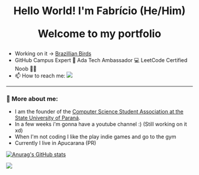 <h1 align="center"> 
Hello World! I'm Fabrício (He/Him)
    
Welcome to my portfolio</h1>
- Working on it -> [Brazillian Birds](https://github.com/fabriciopereiradiniz/brazillianbirds)
- GitHub Campus Expert 🚩 Ada Tech Ambassador 💻 LeetCode Certified Noob 👨‍💻
- 📫 How to reach me:
<a href="https://linkedin.com/in/fabriciopereiradiniz"><img src="https://img.shields.io/badge/linkedin-%230077B5.svg?style=for-the-badge&logo=linkedin&logoColor=white"></a>
---
  
### 👤 More about me:
- I am the founder of the [Computer Science Student Association at the State University of Paraná](https://www.instagram.com/caccompunespar/).
- In a few weeks i'm gonna have a youtube channel :) (Still working on it xd)
- When I'm not coding I like the play indie games and go to the gym
- Currently I live in Apucarana (PR)

[![Anurag's GitHub stats](https://github-readme-stats.vercel.app/api?username=fabriciopereiradiniz)](https://github.com/anuraghazra/github-readme-stats)
<div> 
  <a href="https://www.linkedin.com/in/fabriciopereiradiniz" target="_blank"><img src="https://img.shields.io/badge/-LinkedIn-%230077B5?style=for-the-badge&logo=linkedin&logoColor=white" target="_blank"></a> 
</div>
